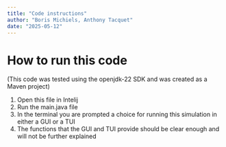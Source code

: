 ```yaml
---
title: "Code instructions"
author: "Boris Michiels, Anthony Tacquet"
date: "2025-05-12"
---
```


# How to run this code
(This code was tested using the openjdk-22 SDK and was created as a Maven project)
1) Open this file in Intelij
2) Run the main.java file
3) In the terminal you are prompted a choice for running this simulation in either a GUI or a TUI
4) The functions that the GUI and TUI provide should be clear enough and will not be further explained

